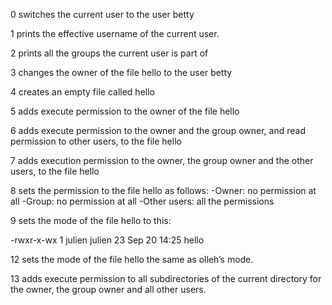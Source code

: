 0 switches the current user to the user betty

1 prints the effective username of the current user.

2 prints all the groups the current user is part of

3 changes the owner of the file hello to the user betty

4 creates an empty file called hello

5 adds execute permission to the owner of the file hello

6 adds execute permission to the owner and the group owner, and read permission to other users, to the file hello

7 adds execution permission to the owner, the group owner and the other users, to the file hello

8 sets the permission to the file hello as follows:
-Owner: no permission at all
 -Group: no permission at all
 -Other users: all the permissions

9 sets the mode of the file hello to this:

-rwxr-x-wx 1 julien julien 23 Sep 20 14:25 hello

12 sets the mode of the file hello the same as olleh’s mode.

13 adds execute permission to all subdirectories of the current directory for the owner, the group owner and all other users.
